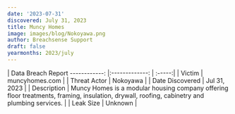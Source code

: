 ```yaml
---
date: '2023-07-31'
discovered: July 31, 2023
title: Muncy Homes
image: images/blog/Nokoyawa.png
author: Breachsense Support
draft: false
yearmonths: 2023/july
---
```



| Data Breach Report
------------:     |:-------------:    | :-----:|
| Victim      | muncyhomes.com      | 
| Threat Actor      | Nokoyawa      | 
| Date Discovered      | Jul 31, 2023      | 
| Description      | Muncy Homes is a modular housing company offering floor treatments, framing, insulation, drywall, roofing, cabinetry and plumbing services.      | 
| Leak Size      | Unknown      | 

